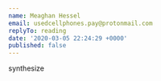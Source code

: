 ```yaml
---
name: Meaghan Hessel
email: usedcellphones.pay@protonmail.com
replyTo: reading
date: '2020-03-05 22:24:29 +0000'
published: false
---
```


synthesize
